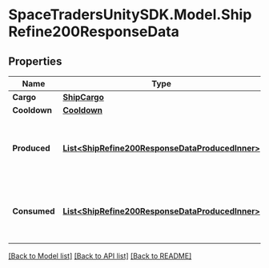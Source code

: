 # SpaceTradersUnitySDK.Model.ShipRefine200ResponseData

## Properties

Name | Type | Description | Notes
------------ | ------------- | ------------- | -------------
**Cargo** | [**ShipCargo**](ShipCargo.md) |  | 
**Cooldown** | [**Cooldown**](Cooldown.md) |  | 
**Produced** | [**List&lt;ShipRefine200ResponseDataProducedInner&gt;**](ShipRefine200ResponseDataProducedInner.md) | Goods that were produced by this refining process. | 
**Consumed** | [**List&lt;ShipRefine200ResponseDataProducedInner&gt;**](ShipRefine200ResponseDataProducedInner.md) | Goods that were consumed during this refining process. | 

[[Back to Model list]](../README.md#documentation-for-models) [[Back to API list]](../README.md#documentation-for-api-endpoints) [[Back to README]](../README.md)

